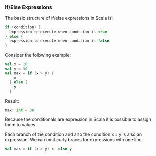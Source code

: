 ### If/Else Expressions

The basic structure of if/else expressions in Scala is:

```scala
if (condition) {
  expression to execute when condition is true
} else {
  expression to execute when condition is false
}

```
Consider the following example:

```scala
val x = 10
val y = 30
val max = if (x > y) {
    x
  } else {
    y
  }

```
Result:

```scala
max: Int = 30
```
Because the conditionals are expression in Scala it is possible to assign them
to values.

Each branch of the condition and also the condition x > y is also an expression.
We can omit curly braces for expressions with one line.

```scala
val max = if (x > y) x  else y
```
